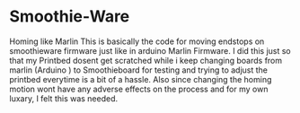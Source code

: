 # Smoothie-Ware
Homing like Marlin
This is basically the code for moving endstops on smoothieware firmware just like in arduino Marlin Firmware.
I did this just so that my Printbed dosent get scratched while i keep changing boards from marlin (Arduino ) to Smoothieboard for testing and 
trying to adjust the printbed everytime is a bit of a hassle. Also since changing the homing motion wont have any adverse effects on the process and for 
my own luxary, I felt this was needed.
